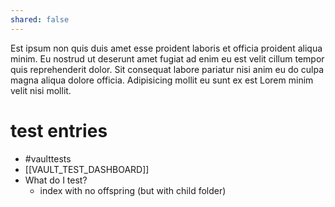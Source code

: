 ```yaml
---
shared: false
---
```


Est ipsum non quis duis amet esse proident laboris et officia proident
aliqua minim. Eu nostrud ut deserunt amet fugiat ad enim eu est velit
cillum tempor quis reprehenderit dolor. Sit consequat labore pariatur nisi
anim eu do culpa magna aliqua dolore officia. Adipisicing mollit eu sunt ex
est Lorem minim velit nisi mollit.

# test entries
- #vaulttests
- [[VAULT_TEST_DASHBOARD]]
- What do I test?
	- index with no offspring (but with child folder)
